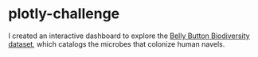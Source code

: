 # plotly-challenge

I created an interactive dashboard to explore the [Belly Button Biodiversity dataset](http://robdunnlab.com/projects/belly-button-biodiversity/), which catalogs the microbes that colonize human navels.

